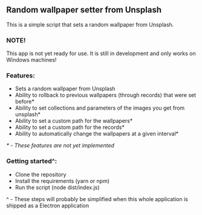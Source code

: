 ## Random wallpaper setter from Unsplash

This is a simple script that sets a random wallpaper from Unsplash.

### NOTE!

This app is not yet ready for use. It is still in development and only works on Windows machines!

### Features:

-   Sets a random wallpaper from Unsplash
-   Ability to rollback to previous wallpapers (through records) that were set before\*
-   Ability to set collections and parameters of the images you get from unsplash\*
-   Ability to set a custom path for the wallpapers\*
-   Ability to set a custom path for the records\*
-   Ability to automatically change the wallpapers at a given interval\*

_\* - These features are not yet implemented_

### Getting started^:

-   Clone the repository
-   Install the requirements (yarn or npm)
-   Run the script (node dist/index.js)

^ - These steps will probably be simplified when this whole application is shipped as a Electron application
